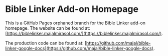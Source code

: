 # Bible Linker Add-on Homepage
This is a GitHub Pages orphaned branch for the Bible Linker add-on homepage. The website can be found at: [https://biblelinker.majalmirasol.com/](https://biblelinker.majalmirasol.com/).

The production code can be found at: [https://github.com/majal/bible-linker-google-docs](https://github.com/majal/bible-linker-google-docs).
